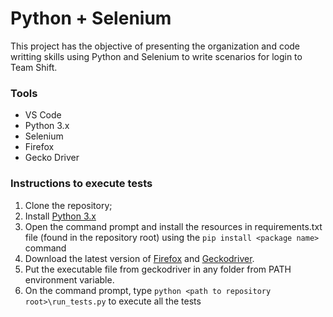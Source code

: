 # Python + Selenium

This project has the objective of presenting the organization and code writting skills using Python and Selenium to write scenarios for login to Team Shift.

### Tools
  - VS Code
  - Python 3.x
  - Selenium
  - Firefox
  - Gecko Driver

### Instructions to execute tests
1. Clone the repository;
2. Install [Python 3.x](https://www.python.org/downloads/)
3. Open the command prompt and install the resources in requirements.txt file (found in the repository root) using the `pip install <package name>` command
4. Download the latest version of [Firefox](https://www.mozilla.org/pt-BR/firefox/new/) and [Geckodriver](https://github.com/mozilla/geckodriver/releases).
5. Put the executable file from geckodriver in any folder from PATH environment variable.
6. On the command prompt, type `python <path to repository root>\run_tests.py` to execute all the tests
